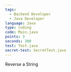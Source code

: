 ```yaml
---
tags:
  - Backend Developer
  - Java Developer
language: Java
type: coding
code: Main.java
points: 3
seconds: 300
test: Test.java
secret-test: SecretTest.java
---
```


Reverse a String
